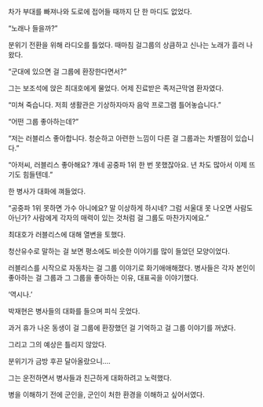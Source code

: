 차가 부대를 빠져나와 도로에 접어들 때까지 단 한 마디도 없었다.

“노래나 들을까?”

분위기 전환을 위해 라디오를 틀었다. 때마침 걸그룹의 상큼하고 신나는 노래가 흘러 나왔다.

“군대에 있으면 걸 그룹에 환장한다면서?”

그는 보조석에 앉은 최대호에게 물었다. 어제 진료받은 족저근막염 환자였다.

“미쳐 죽습니다. 저희 생활관은 기상하자마자 음악 프로그램 틀어놓습니다.”

“어떤 그룹 좋아하는데?”

“저는 러블리스 좋아합니다. 청순하고 아련한 느낌이 다른 걸 그룹과는 차별점이 있습니다.”

“아저씨, 러블리스 좋아해요? 걔네 공중파 1위 한 번 못했잖아요. 년 차도 많아서 이제 뜨기도 힘들텐데.”

한 병사가 대화에 껴들었다.

“공중파 1위 못하면 가수 아니에요? 말 이상하게 하시네? 그럼 서울대 못 나오면 사람도 아닌가? 사람에게 각자의 매력이 있는 것처럼 걸 그룹도 마찬가지에요.”

최대호가 러블리스에 대해 열변을 토했다.

청산유수로 말하는 걸 보면 평소에도 비슷한 이야기를 많이 들었던 모양이었다.

러블리스를 시작으로 자동차는 걸 그룹 이야기로 화기애애해졌다. 병사들은 각자 본인이 좋아하는 걸 그룹과 그 그룹을 좋아하는 이유, 대표곡을 이야기했다.

‘역시나.’

박재현은 병사들의 대화를 들으며 피식 웃었다.

과거 휴가 나온 동생이 걸 그룹에 환장했던 걸 기억하고 걸 그룹 이야기를 꺼냈다.

그리고 그의 예상은 틀리지 않았다.

분위기가 금방 후끈 달아올랐으니....

그는 운전하면서 병사들과 친근하게 대화하려고 노력했다.

병을 이해하기 전에 군인을, 군인이 처한 환경을 이해하고 싶어서였다.